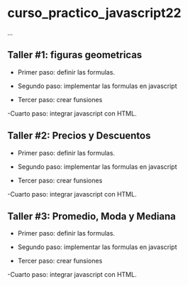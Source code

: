 # curso_practico_javascript22

...

## Taller #1: figuras geometricas

- Primer paso: definir las formulas.

- Segundo paso: implementar las formulas en javascript

- Tercer paso: crear funsiones

-Cuarto paso: integrar javascript con HTML.


## Taller #2: Precios y Descuentos

- Primer paso: definir las formulas.

- Segundo paso: implementar las formulas en javascript

- Tercer paso: crear funsiones

-Cuarto paso: integrar javascript con HTML.


## Taller #3: Promedio, Moda y Mediana

- Primer paso: definir las formulas.

- Segundo paso: implementar las formulas en javascript

- Tercer paso: crear funsiones

-Cuarto paso: integrar javascript con HTML.